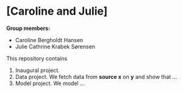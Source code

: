 # \[Caroline and Julie]

**Group members:**
- Caroline Bergholdt Hansen
- Julie Cathrine Krabek Sørensen


This repository contains  
1. Inaugural project. 
2. Data project. We fetch data from **source x** on **y** and show that ...
3. Model project. We model ...
